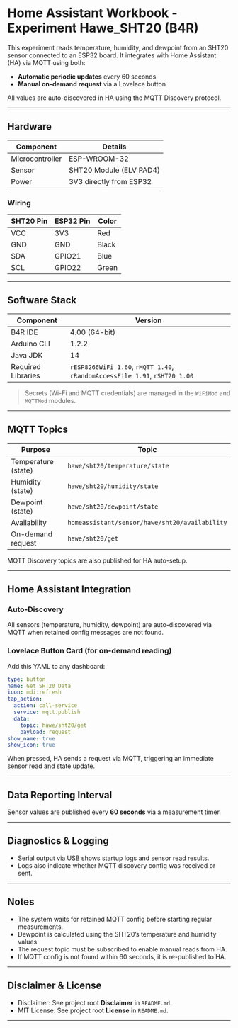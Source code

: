 # Home Assistant Workbook - Experiment Hawe_SHT20 (B4R)

This experiment reads temperature, humidity, and dewpoint from an SHT20 sensor connected to an ESP32 board. It integrates with Home Assistant (HA) via MQTT using both:

- **Automatic periodic updates** every 60 seconds
- **Manual on-demand request** via a Lovelace button

All values are auto-discovered in HA using the MQTT Discovery protocol.

---

## Hardware

| Component      | Details                              |
|----------------|--------------------------------------|
| Microcontroller | ESP-WROOM-32                        |
| Sensor          | SHT20 Module (ELV PAD4)             |
| Power           | 3V3 directly from ESP32              |

### Wiring

| SHT20 Pin | ESP32 Pin | Color   |
|-----------|-----------|---------|
| VCC       | 3V3       | Red     |
| GND       | GND       | Black   |
| SDA       | GPIO21    | Blue    |
| SCL       | GPIO22    | Green   |

---

## Software Stack

| Component         | Version        |
|------------------|----------------|
| B4R IDE           | 4.00 (64-bit)  |
| Arduino CLI       | 1.2.2          |
| Java JDK          | 14             |
| Required Libraries| `rESP8266WiFi 1.60`, `rMQTT 1.40`, `rRandomAccessFile 1.91`, `rSHT20 1.00` |

> Secrets (Wi-Fi and MQTT credentials) are managed in the `WiFiMod` and `MQTTMod` modules.

---

## MQTT Topics

| Purpose              | Topic                          |
|----------------------|--------------------------------|
| Temperature (state)  | `hawe/sht20/temperature/state` |
| Humidity (state)     | `hawe/sht20/humidity/state`    |
| Dewpoint (state)     | `hawe/sht20/dewpoint/state`    |
| Availability         | `homeassistant/sensor/hawe/sht20/availability` |
| On-demand request    | `hawe/sht20/get`               |

MQTT Discovery topics are also published for HA auto-setup.

---

## Home Assistant Integration

### Auto-Discovery
All sensors (temperature, humidity, dewpoint) are auto-discovered via MQTT when retained config messages are not found.

### Lovelace Button Card (for on-demand reading)

Add this YAML to any dashboard:

```yaml
type: button
name: Get SHT20 Data
icon: mdi:refresh
tap_action:
  action: call-service
  service: mqtt.publish
  data:
    topic: hawe/sht20/get
    payload: request
show_name: true
show_icon: true
```

When pressed, HA sends a request via MQTT, triggering an immediate sensor read and state update.

---

## Data Reporting Interval

Sensor values are published every **60 seconds** via a measurement timer.

---

## Diagnostics & Logging

- Serial output via USB shows startup logs and sensor read results.
- Logs also indicate whether MQTT discovery config was received or sent.

---

## Notes

- The system waits for retained MQTT config before starting regular measurements.
- Dewpoint is calculated using the SHT20’s temperature and humidity values.
- The request topic must be subscribed to enable manual reads from HA.
- If MQTT config is not found within 60 seconds, it is re-published to HA.

---

## Disclaimer & License

- Disclaimer: See project root **Disclaimer** in `README.md`.
- MIT License: See project root **License** in `README.md`.

---
